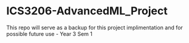 # ICS3206-AdvancedML_Project
This repo will serve as a backup for this project implimentation and for possible future use - Year 3 Sem 1
